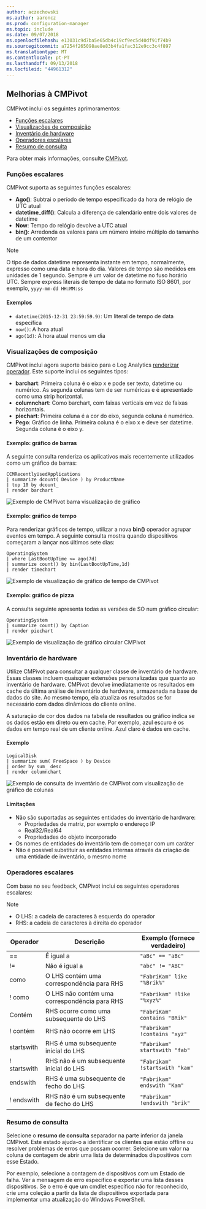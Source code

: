 ```yaml
---
author: aczechowski
ms.author: aaroncz
ms.prod: configuration-manager
ms.topic: include
ms.date: 09/07/2018
ms.openlocfilehash: e13031c9d7ba5e65db4c19cf9ec5d40df91f74b9
ms.sourcegitcommit: a7254f265098ae8e83b4fa1fac312e9cc3c4f897
ms.translationtype: MT
ms.contentlocale: pt-PT
ms.lasthandoff: 09/13/2018
ms.locfileid: "44961312"
---
```

## <a name="bkmk_cmpivot"></a> Melhorias à CMPivot
<!--1359068-->

CMPivot inclui os seguintes aprimoramentos:  
- [Funções escalares](#bkmk_cmpivot-functions)  
- [Visualizações de composição](#bkmk_cmpivot-charts)  
- [Inventário de hardware](#bkmk_cmpivot-hinv)  
- [Operadores escalares](#bkmk_cmpivot-operators)  
- [Resumo de consulta](#bkmk_cmpivot-summary)  

Para obter mais informações, consulte [CMPivot](/sccm/core/servers/manage/cmpivot).


### <a name="bkmk_cmpivot-functions"></a> Funções escalares
CMPivot suporta as seguintes funções escalares:
- **Ago()**: Subtrai o período de tempo especificado da hora de relógio de UTC atual  
- **datetime_diff()**: Calcula a diferença de calendário entre dois valores de datetime  
- **Now**: Tempo do relógio devolve a UTC atual  
- **bin()**: Arredonda os valores para um número inteiro múltiplo do tamanho de um contentor  

> [!Note]  
> O tipo de dados datetime representa instante em tempo, normalmente, expresso como uma data e hora do dia. Valores de tempo são medidos em unidades de 1 segundo. Sempre é um valor de datetime no fuso horário UTC. Sempre express literais de tempo de data no formato ISO 8601, por exemplo, `yyyy-mm-dd HH:MM:ss`  

#### <a name="examples"></a>Exemplos
- `datetime(2015-12-31 23:59:59.9)`: Um literal de tempo de data específica   
- `now()`: A hora atual  
- `ago(1d)`: A hora atual menos um dia  


### <a name="bkmk_cmpivot-charts"></a> Visualizações de composição

CMPivot inclui agora suporte básico para o Log Analytics [renderizar operador](https://docs.loganalytics.io/docs/Language-Reference/Tabular-operators/render-operator). Este suporte inclui os seguintes tipos:  
- **barchart**: Primeira coluna é o eixo x e pode ser texto, datetime ou numérico. As segunda colunas tem de ser numéricas e é apresentado como uma strip horizontal.  
- **columnchart**: Como barchart, com faixas verticais em vez de faixas horizontais.  
- **piechart**: Primeira coluna é a cor do eixo, segunda coluna é numérico.  
- **Pego**: Gráfico de linha. Primeira coluna é o eixo x e deve ser datetime. Segunda coluna é o eixo y.  

#### <a name="example-bar-chart"></a>Exemplo: gráfico de barras
A seguinte consulta renderiza os aplicativos mais recentemente utilizados como um gráfico de barras:

```
CCMRecentlyUsedApplications
| summarize dcount( Device ) by ProductName
| top 10 by dcount_
| render barchart
```
![Exemplo de CMPivot barra visualização de gráfico](../media/1359068-cmpivot-barchart.png)

#### <a name="example-time-chart"></a>Exemplo: gráfico de tempo
Para renderizar gráficos de tempo, utilizar a nova **bin()** operador agrupar eventos em tempo. A seguinte consulta mostra quando dispositivos começaram a lançar nos últimos sete dias:

``` 
OperatingSystem 
| where LastBootUpTime <= ago(7d)
| summarize count() by bin(LastBootUpTime,1d)
| render timechart
```
![Exemplo de visualização de gráfico de tempo de CMPivot](../media/1359068-cmpivot-timechart.png)

#### <a name="example-pie-chart"></a>Exemplo: gráfico de pizza
A consulta seguinte apresenta todas as versões de SO num gráfico circular:

```
OperatingSystem 
| summarize count() by Caption
| render piechart
```
![Exemplo de visualização de gráfico circular CMPivot](../media/1359068-cmpivot-piechart.png)


### <a name="bkmk_cmpivot-hinv"></a> Inventário de hardware
Utilize CMPivot para consultar a qualquer classe de inventário de hardware. Essas classes incluem quaisquer extensões personalizadas que quanto ao inventário de hardware. CMPivot devolve imediatamente os resultados em cache da última análise de inventário de hardware, armazenada na base de dados do site. Ao mesmo tempo, ela atualiza os resultados se for necessário com dados dinâmicos do cliente online.

A saturação de cor dos dados na tabela de resultados ou gráfico indica se os dados estão em direto ou em cache. Por exemplo, azul escuro é os dados em tempo real de um cliente online. Azul claro é dados em cache.

#### <a name="example"></a>Exemplo
```
LogicalDisk
| summarize sum( FreeSpace ) by Device
| order by sum_ desc
| render columnchart
```
![Exemplo de consulta de inventário de CMPivot com visualização de gráfico de colunas](../media/1359068-cmpivot-inventory.png)

#### <a name="limitations"></a>Limitações
- Não são suportadas as seguintes entidades do inventário de hardware:  
    - Propriedades de matriz, por exemplo o endereço IP  
    - Real32/Real64 <!--example?-->  
    - Propriedades do objeto incorporado <!--example?-->  
- Os nomes de entidades do inventário tem de começar com um caráter
- Não é possível substituir as entidades internas através da criação de uma entidade de inventário, o mesmo nome  


### <a name="bkmk_cmpivot-operators"></a> Operadores escalares
Com base no seu feedback, CMPivot inclui os seguintes operadores escalares:  

> [!Note]  
> - O LHS: a cadeia de caracteres à esquerda do operador  
> - RHS: a cadeia de caracteres à direita do operador  


|Operador|Descrição|Exemplo (fornece verdadeiro)|
|--------|-----------|---------------------|
|==|É igual a|`"aBc" == "aBc"`|
|!=|Não é igual a|`"abc" != "ABC"`|
|como|O LHS contém uma correspondência para RHS|`"FabriKam" like "%Brik%"`|
|! como|O LHS não contém uma correspondência para RHS|`"Fabrikam" !like "%xyz%"`|
|Contém|RHS ocorre como uma subsequente do LHS|`"FabriKam" contains "BRik"`|
|! contém|RHS não ocorre em LHS|`"Fabrikam" !contains "xyz"`|
|startswith|RHS é uma subsequente inicial do LHS|`"Fabrikam" startswith "fab"`|
|! startswith|RHS não é um subsequente inicial do LHS|`"Fabrikam" !startswith "kam"`|
|endswith|RHS é uma subsequente de fecho do LHS|`"Fabrikam" endswith "Kam"`|
|! endswith|RHS não é um subsequente de fecho do LHS|`"Fabrikam" !endswith "brik"`|


### <a name="bkmk_cmpivot-summary"></a> Resumo de consulta
Selecione o **resumo de consulta** separador na parte inferior da janela CMPivot. Este estado ajuda-o a identificar os clientes que estão offline ou resolver problemas de erros que possam ocorrer. Selecione um valor na coluna de contagem de abrir uma lista de determinados dispositivos com esse Estado. 

Por exemplo, selecione a contagem de dispositivos com um Estado de falha. Ver a mensagem de erro específico e exportar uma lista desses dispositivos. Se o erro é que um cmdlet específico não for reconhecido, crie uma coleção a partir da lista de dispositivos exportada para implementar uma atualização do Windows PowerShell.  